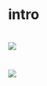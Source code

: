 # intro

# ![](http://file2.instiz.net/data/cached_img/upload/2016/07/29/18/e09657f102d879d7a79797ef0b5ce8e7.png)

# [![](http://file2.instiz.net/data/cached_img/upload/2016/07/29/18/e09657f102d879d7a79797ef0b5ce8e7.png)](https://youtu.be/JGwWNGJdvx8)
